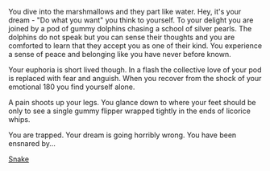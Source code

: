 You dive into the marshmallows and they part like water. Hey, it's your dream - "Do what you want" you 
think to yourself. To your delight you are joined by a pod of gummy dolphins chasing a school of 
silver pearls. The dolphins do not speak but you can sense their thoughts and you are comforted to 
learn that they accept you as one of their kind. You experience a sense of peace and belonging like 
you have never before known. 

Your euphoria is short lived though. In a flash the collective love of your pod is replaced with fear and anguish.
When you recover from the shock of your emotional 180 you find yourself alone.

A pain shoots up your legs. You glance down to where your feet should be only to see a single gummy 
flipper wrapped tightly in the ends of licorice whips.

You are trapped. Your dream is going horribly wrong. You have been ensnared by... 

[Snake](../swim/snake/snake.md)